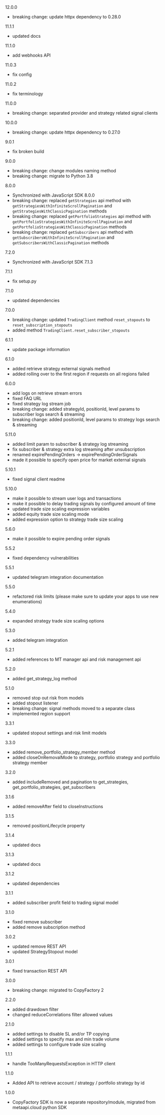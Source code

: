 12.0.0
  - breaking change: update httpx dependency to 0.28.0

11.1.1
  - updated docs

11.1.0
  - add webhooks API

11.0.3
  - fix config

11.0.2
  - fix terminology

11.0.0
  - breaking change: separated provider and strategy related signal clients

10.0.0
  - breaking change: update httpx dependency to 0.27.0

9.0.1
  - fix broken build

9.0.0
  - breaking change: change modules naming method
  - breaking change: migrate to Python 3.8

8.0.0
  - Synchronized with JavaScript SDK 8.0.0
  - breaking change: replaced `getStrategies` api method with `getStrategiesWithInfiniteScrollPagination` and `getStrategiesWithClassicPagination` methods
  - breaking change: replaced `getPortfolioStrategies` api method with `getPortfolioStrategiesWithInfiniteScrollPagination` and `getPortfolioStrategiesWithClassicPagination` methods
  - breaking change: replaced `getSubscribers` api method with `getSubscribersWithInfiniteScrollPagination` and `getSubscribersWithClassicPagination` methods

7.2.0
  - Synchronized with JavaScript SDK 7.1.3

7.1.1 
  - fix setup.py

7.1.0
  - updated dependencies

7.0.0
  - breaking change: updated `TradingClient` method `reset_stopouts` to `reset_subscription_stopouts`
  - added method `TradingClient.reset_subscriber_stopouts`

6.1.1
  - update package information

6.1.0
  - added retrieve strategy external signals method
  - added rolling over to the first region if requests on all regions failed

6.0.0
  - add logs on retrieve stream errors
  - fixed FAQ URL
  - fixed strategy log stream job
  - breaking change: added strategyId, positionId, level params to subscriber logs search & streaming
  - breaking change: added positionId, level params to strategy logs search & streaming

5.11.0
  - added limit param to subscriber & strategy log streaming
  - fix subscriber & strategy extra log streaming after unsubscription
  - renamed expirePendingOrders -> expirePendingOrderSignals
  - made it possible to specify open price for market external signals

5.10.1
  - fixed signal client readme

5.10.0
  - make it possible to stream user logs and transactions
  - make it possible to delay trading signals by configured amount of time
  - updated trade size scaling expression variables
  - added equity trade size scaling mode
  - added expression option to strategy trade size scaling

5.6.0
  - make it possible to expire pending order signals

5.5.2
  - fixed dependency vulnerabilities

5.5.1
  - updated telegram integration documentation

5.5.0
  - refactored risk limits (please make sure to update your apps to use new enumerations)

5.4.0
  - expanded strategy trade size scaling options

5.3.0
  - added telegram integration

5.2.1
  - added references to MT manager api and risk management api

5.2.0
  - added get_strategy_log method

5.1.0
  - removed stop out risk from models
  - added stopout listener
  - breaking change: signal methods moved to a separate class
  - implemented region support
  
3.3.1
  - updated stopout settings and risk limit models

3.3.0
  - added remove_portfolio_strategy_member method
  - added closeOnRemovalMode to strategy, portfolio strategy and portfolio strategy member

3.2.0
  - added includeRemoved and pagination to get_strategies, get_portfolio_strategies, get_subscribers

3.1.6
  - added removeAfter field to closeInstructions

3.1.5
  - removed positionLifecycle property

3.1.4
  - updated docs

3.1.3
  - updated docs

3.1.2
  - updated dependencies

3.1.1
  - added subscriber profit field to trading signal model

3.1.0
  - fixed remove subscriber
  - added remove subscription method

3.0.2
  - updated remove REST API
  - updated StrategyStopout model

3.0.1
  - fixed transaction REST API

3.0.0
  - breaking change: migrated to CopyFactory 2

2.2.0
  - added drawdown filter
  - changed reduceCorrelations filter allowed values

2.1.0
  - added settings to disable SL and/or TP copying
  - added settings to specify max and min trade volume
  - added settings to configure trade size scaling

1.1.1
  - handle TooManyRequestsException in HTTP client

1.1.0
  - Added API to retrieve account / strategy / portfolio strategy by id

1.0.0
  - CopyFactory SDK is now a separate repository/module, migrated from metaapi.cloud python SDK
